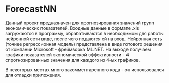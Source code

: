 # ForecastNN

Данный проект предназначен для прогнозирования значений групп экономических показателей.
Входные данные в формате .xls загружаются в программу, обрабатываются в необходимом для работы 
нейронной сети виде, после чего подаются ей на вход. Нейронная сеть (точнее регрессионная модель) 
представлена в виде готового решения от компании Microsoft - фреймворка ML.NET. На выходе получаем графики показателей экономической эффективности - 4 спрогнозированных значения для каждого из
4-ых графиков. 

В некоторых местах много закомментаренного кода - он использовался для отладки приложения. 
